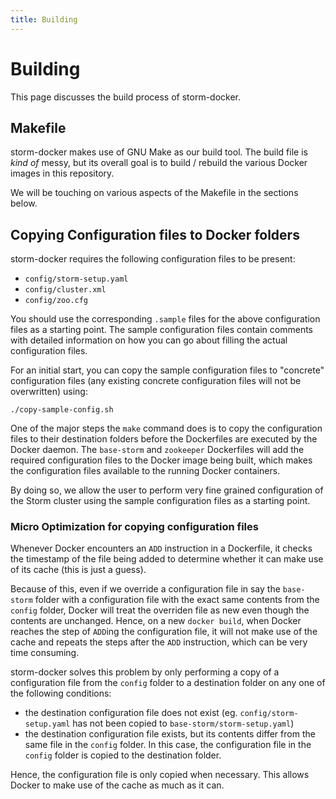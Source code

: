 ```yaml
---
title: Building
---
```


Building
========

This page discusses the build process of storm-docker.

## Makefile

storm-docker makes use of GNU Make as our build tool. The build file is
_kind of_ messy, but its overall goal is to build / rebuild the various Docker
images in this repository.

We will be touching on various aspects of the Makefile in the sections below.

## Copying Configuration files to Docker folders

storm-docker requires the following configuration files to be present:

- `config/storm-setup.yaml`
- `config/cluster.xml`
- `config/zoo.cfg`

You should use the corresponding `.sample` files for the above configuration
files as a starting point. The sample configuration files contain comments with
detailed information on how you can go about filling the actual configuration
files.

For an initial start, you can copy the sample configuration files to "concrete"
configuration files (any existing concrete configuration files will not be
overwritten) using:

    ./copy-sample-config.sh

One of the major steps the `make` command does is to copy the configuration
files to their destination folders before the Dockerfiles are executed by the
Docker daemon. The `base-storm` and `zookeeper` Dockerfiles will add the
required configuration files to the Docker image being built, which makes the
configuration files available to the running Docker containers.

By doing so, we allow the user to perform very fine grained configuration of
the Storm cluster using the sample configuration files as a starting point.

### Micro Optimization for copying configuration files

Whenever Docker encounters an `ADD` instruction in a Dockerfile, it checks the
timestamp of the file being added to determine whether it can make use of its
cache (this is just a guess).

Because of this, even if we override a configuration file in say the
`base-storm` folder with a configuration file with the exact same contents from
the `config` folder, Docker will treat the overriden file as new even though
the contents are unchanged.
Hence, on a new `docker build`, when Docker reaches the step of `ADD`ing the
configuration file, it will not make use of the cache and repeats the steps
after the `ADD` instruction, which can be very time consuming.

storm-docker solves this problem by only performing a copy of a configuration
file from the `config` folder to a destination folder on any one of the
following conditions:

- the destination configuration file does not exist
(eg. `config/storm-setup.yaml` has not been copied to
`base-storm/storm-setup.yaml`)
- the destination configuration file exists, but its contents differ from the
same file in the `config` folder. In this case, the configuration file in the
`config` folder is copied to the destination folder.

Hence, the configuration file is only copied when necessary. This allows Docker
to make use of the cache as much as it can.

